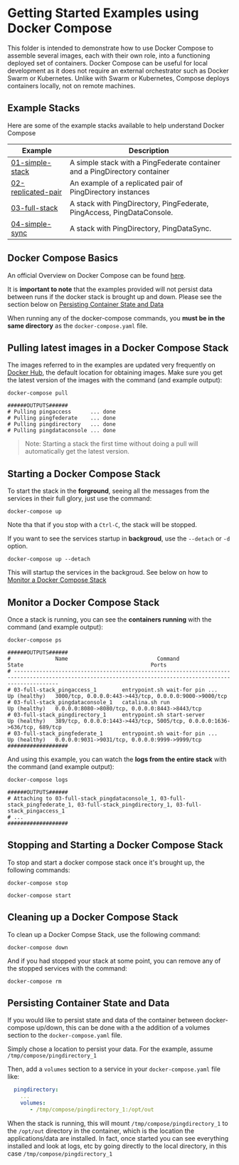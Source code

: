 # Getting Started Examples using Docker Compose
This folder is intended to demonstrate how to use Docker Compose to assemble several images, each with their own role, into a functioning deployed set of containers. Docker Compose can be useful for local development as it does not require an external orchestrator such as Docker Swarm or Kubernetes. Unlike with Swarm or Kubernetes, Compose deploys containers locally, not on remote machines.

## Example Stacks
Here are some of the example stacks available to help understand Docker Compose

| Example                   | Description                                         |
|---------------------------|-----------------------------------------------------|
| [01-simple-stack](01-simple-stack/REDAME.md)           | A simple stack with a PingFederate container and a PingDirectory container | 
| [02-replicated-pair](02-replicated-pair/README.md)     | An example of a replicated pair of PingDirectory instances |
| [03-full-stack](03-full-stack/README.md)               | A stack with PingDirectory, PingFederate, PingAccess, PingDataConsole. |
| [04-simple-sync](04-simple-sync/README.md)             | A stack with PingDirectory, PingDataSync. |

## Docker Compose Basics
An official Overview on Docker Compose can be found [here](https://docs.docker.com/compose/overview/).

It is **important to note** that the examples provided will not persist data between runs if the docker stack
is brought up and down.  Please see the section below on [Persisting Container State and Data](#persisting-container-state-and-data)

When running any of the docker-compose commands, you **must be in the same directory** as the `docker-compose.yaml`
file.


## Pulling latest images in a Docker Compose Stack
The images referred to in the examples are updated very frequently on 
[Docker Hub](https://hub.docker.com/u/pingidentity),
the default location for obtaining images.  Make sure you get the latest version of the images with the command (and example output):

```
docker-compose pull

######OUTPUTS######
# Pulling pingaccess      ... done
# Pulling pingfederate    ... done
# Pulling pingdirectory   ... done
# Pulling pingdataconsole ... done
```

> Note: Starting a stack the first time without doing a pull will automatically
get the latest version.

## Starting a Docker Compose Stack
To start the stack in the **forground**, seeing all the messages from the services in their full glory, just use the command:

  `docker-compose up`

Note tha that if you stop with a `Ctrl-C`, the stack will be stopped.

If you want to see the services startup in **backgroud**, use the `--detach` or `-d` option.

  `docker-compose up --detach`


This will startup the services in the backgroud.  See below on how to [Monitor a Docker Compose Stack](#monitor-a-docker-compose-stack)

## Monitor a Docker Compose Stack
Once a stack is running, you can see the **containers running** with the command (and example output):

```
docker-compose ps

######OUTPUTS######
#              Name                            Command                  State                                        Ports
# ----------------------------------------------------------------------------------------------------------------------------------------------------------
# 03-full-stack_pingaccess_1        entrypoint.sh wait-for pin ...   Up (healthy)   3000/tcp, 0.0.0.0:443->443/tcp, 0.0.0.0:9000->9000/tcp
# 03-full-stack_pingdataconsole_1   catalina.sh run                  Up (healthy)   0.0.0.0:8080->8080/tcp, 0.0.0.0:8443->8443/tcp
# 03-full-stack_pingdirectory_1     entrypoint.sh start-server       Up (healthy)   389/tcp, 0.0.0.0:1443->443/tcp, 5005/tcp, 0.0.0.0:1636->636/tcp, 689/tcp
# 03-full-stack_pingfederate_1      entrypoint.sh wait-for pin ...   Up (healthy)   0.0.0.0:9031->9031/tcp, 0.0.0.0:9999->9999/tcp
###################
```

And using this example, you can watch the **logs from the entire stack** with the command (and example output):

```
docker-compose logs

######OUTPUTS######
# Attaching to 03-full-stack_pingdataconsole_1, 03-full-stack_pingfederate_1, 03-full-stack_pingdirectory_1, 03-full-stack_pingaccess_1
# ...
###################
```

## Stopping and Starting a Docker Compose Stack
To stop and start a docker compose stack once it's brought up, the following commands:

  `docker-compose stop`

  `docker-compose start`

## Cleaning up a Docker Compose Stack
To clean up a Docker Compse Stack, use the following command:

  `docker-compose down`

And if you had stopped your stack at some point, you can remove any of the stopped services with the command:

  `docker-compose rm`

## Persisting Container State and Data
If you would like to persist state and data of the container between docker-compose up/down, 
this can be done with a the addition of a volumes section to the `docker-compose.yaml` file.

Simply chose a location to persist your data.  For the example, assume `/tmp/compose/pingdirectory_1`

Then, add a `volumes` section to a service in your `docker-compose.yaml` file like:

```yaml
  pingdirectory:
    ...
    volumes:
       - /tmp/compose/pingdirectory_1:/opt/out
```

When the stack is running, this will mount `/tmp/compose/pingdirectory_1` to the `/opt/out` directory
in the container, which is the location the applications/data are installed.  In fact, once started
you can see everything installed and look at logs, etc by going directly to the local directory, in 
this case `/tmp/compose/pingdirectory_1`
